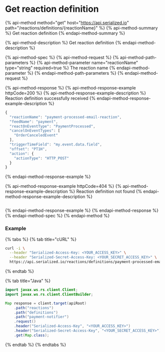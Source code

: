# Get reaction definition

{% api-method method="get" host="https://api.serialized.io" path="/reactions/definitions/{reactionName}" %}
{% api-method-summary %}
Get reaction definition
{% endapi-method-summary %}

{% api-method-description %}
Get reaction definition
{% endapi-method-description %}

{% api-method-spec %}
{% api-method-request %}
{% api-method-path-parameters %}
{% api-method-parameter name="reactionName" type="string" required=true %}
The reaction name
{% endapi-method-parameter %}
{% endapi-method-path-parameters %}
{% endapi-method-request %}

{% api-method-response %}
{% api-method-response-example httpCode=200 %}
{% api-method-response-example-description %}
Reaction definition successfully received
{% endapi-method-response-example-description %}

```javascript
{
  "reactionName": "payment-processed-email-reaction",
  "feedName": "payment",
  "reactOnEventType": "PaymentProcessed",
  "cancelOnEventTypes": [
    "OrderCanceledEvent"
  ],
  "triggerTimeField": "my.event.data.field",
  "offset": "PT1H",
  "action": {
    "actionType": "HTTP_POST"
  }
}
```
{% endapi-method-response-example %}

{% api-method-response-example httpCode=404 %}
{% api-method-response-example-description %}
Reaction definition not found
{% endapi-method-response-example-description %}

```text

```
{% endapi-method-response-example %}
{% endapi-method-response %}
{% endapi-method-spec %}
{% endapi-method %}

### Example

{% tabs %}
{% tab title="cURL" %}
```bash
curl -i \
  --header "Serialized-Access-Key: <YOUR_ACCESS_KEY>" \
  --header "Serialized-Secret-Access-Key: <YOUR_SECRET_ACCESS_KEY>" \
  https://api.serialized.io/reactions/definitions/payment-processed-email-reaction
```
{% endtab %}

{% tab title="Java" %}
```java
import javax.ws.rs.client.Client;
import javax.ws.rs.client.ClientBuilder;

Map response = client.target(apiRoot)
    .path("reactions")
    .path("definitions")
    .path("payment-notifier")
    .request()
    .header("Serialized-Access-Key", "<YOUR_ACCESS_KEY>")
    .header("Serialized-Secret-Access-Key", "<YOUR_SECRET_ACCESS_KEY>")
    .get(Map.class);
```
{% endtab %}
{% endtabs %}

